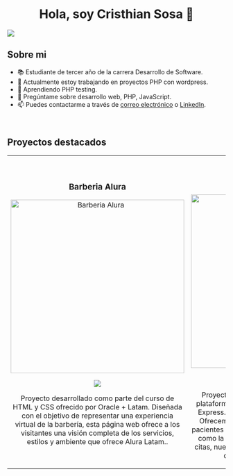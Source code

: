 <div align="center">
<h1 align="center">Hola, soy Cristhian Sosa 👋</h1>
</div>
<img src="https://i.imgur.com/CINj4Xj.jpeg">



## Sobre mi

- 📚 Estudiante de tercer año de la carrera Desarrollo de Software.
- 🔭 Actualmente estoy trabajando en proyectos PHP con wordpress.
- 🌱 Aprendiendo PHP testing.
- 💬 Pregúntame sobre desarrollo web, PHP, JavaScript.
- 📫 Puedes contactarme a través de [correo electrónico](mailto:cristhiansosazurita@gmail.com) o [LinkedIn](https://www.linkedin.com/in/cristhian-rodrigo-sosa-zurita/).
<br>

## Proyectos destacados
<table>
<tr>
<td width="50%">
<h3 align="center">Barberia Alura</h3>
<div align="center">
<a href="https://barberiaalura-latam.netlify.app" target="_blank"><img src="https://i.imgur.com/4P5gYZO.png" width="400" alt="Barberia Alura"></a>
<p>
<a href="https://github.com/CristhianSZ/Barberia-Alura-Curso-Oracle" target="_blank">
<img src="https://img.shields.io/badge/CÓDIGO-ff9?style=for-the-badge&logo=github&logoColor=black">
</a>

</p>
<p>Proyecto desarrollado como parte del curso de HTML y CSS ofrecido por Oracle + Latam. Diseñada con el objetivo de representar una experiencia virtual de la barbería, esta página web ofrece a los visitantes una visión completa de los servicios, estilos y ambiente que ofrece Alura Latam..</p>
</div>
                                                                                      
</td>

<td width="50%">
               <br>
<h3 align="center">Medical Rolling</h3>
<div align="center">                                       
<a href="https://frontend-medical-rolling.vercel.app/" target="_blank"><img src="https://i.imgur.com/4tqhG4T.png" width="400" alt="Medical Rolling"></a>
<br>
<p>
<a href="https://github.com/CristhianSZ/Frontend-Medical_Rolling" target="_blank">
<img src="https://img.shields.io/badge/C%C3%93DIGO%20FRONTEND-80ffaa?style=for-the-badge&logo=github&logoColor=black">
</a>
<a href="https://github.com/CristhianSZ/Backend-Medical_Rolling" target="_blank">
<img src="https://img.shields.io/badge/C%C3%93DIGO%20BACKEND-80ffaa?style=for-the-badge&logo=github&logoColor=black">
</a>
</p>

</p>Proyecto colaborativo que ha desarrollado una plataforma médica con el stack MERN (MongoDB, Express.js, React.js y Node.js), alojada en Vercel. Ofrecemos una experiencia fluida y segura para pacientes y profesionales de la salud. Con funciones como la gestión de perfiles y la programación de citas, nuestro objetivo es mejorar la accesibilidad y calidad de los servicios médicos.</p>
</div>                                                             
</table>                                                                                 
</div>
<br>
                                                                                     
</td>  
</table>                                                                                 
</div>
<br>


